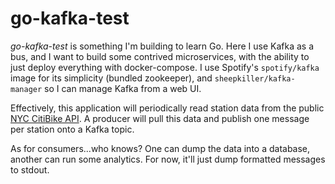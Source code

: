 go-kafka-test
====

*go-kafka-test* is something I'm building to learn Go.  Here I use Kafka as a bus, and I want to build some contrived microservices, with the ability to just deploy everything with docker-compose.  I use Spotify's `spotify/kafka` image for its simplicity (bundled zookeeper), and `sheepkiller/kafka-manager` so I can manage Kafka from a web UI.

Effectively, this application will periodically read station data from the public [NYC CitiBike API](https://feeds.citibikenyc.com/stations/stations.json). A producer will pull this data and publish one message per station onto a Kafka topic.

As for consumers...who knows?  One can dump the data into a database, another can run some analytics.  For now, it'll just dump formatted messages to stdout.
